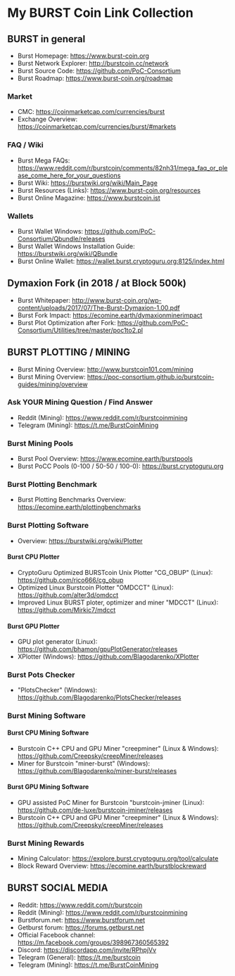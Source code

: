 # My BURST Coin Link Collection

## BURST in general
* Burst Homepage: https://www.burst-coin.org
* Burst Network Explorer: http://burstcoin.cc/network
* Burst Source Code: https://github.com/PoC-Consortium
* Burst Roadmap: https://www.burst-coin.org/roadmap

### Market
* CMC: https://coinmarketcap.com/currencies/burst
* Exchange Overview: https://coinmarketcap.com/currencies/burst/#markets

### FAQ / Wiki
* Burst Mega FAQs: https://www.reddit.com/r/burstcoin/comments/82nh31/mega_faq_or_please_come_here_for_your_questions
* Burst Wiki: https://burstwiki.org/wiki/Main_Page
* Burst Resources (Links): https://www.burst-coin.org/resources
* Burst Online Magazine: https://www.burstcoin.ist

### Wallets
* Burst Wallet Windows: https://github.com/PoC-Consortium/Qbundle/releases
* Burst Wallet Windows Installation Guide: https://burstwiki.org/wiki/QBundle
* Burst Online Wallet: https://wallet.burst.cryptoguru.org:8125/index.html


## Dymaxion Fork (in 2018 / at Block 500k)
* Burst Whitepaper: http://www.burst-coin.org/wp-content/uploads/2017/07/The-Burst-Dymaxion-1.00.pdf
* Burst Fork Impact: https://ecomine.earth/dymaxionminerimpact
* Burst Plot Optimization after Fork: https://github.com/PoC-Consortium/Utilities/tree/master/poc1to2.pl


## BURST PLOTTING / MINING
* Burst Mining Overview: http://www.burstcoin101.com/mining
* Burst Mining Overview: https://poc-consortium.github.io/burstcoin-guides/mining/overview

### Ask YOUR Mining Question / Find Answer
* Reddit (Mining): https://www.reddit.com/r/burstcoinmining
* Telegram (Mining): https://t.me/BurstCoinMining

### Burst Mining Pools
* Burst Pool Overview: https://www.ecomine.earth/burstpools
* Burst PoCC Pools (0-100 / 50-50 / 100-0): https://burst.cryptoguru.org

### Burst Plotting Benchmark
* Burst Plotting Benchmarks Overview: https://ecomine.earth/plottingbenchmarks

### Burst Plotting Software
* Overview: https://burstwiki.org/wiki/Plotter

#### Burst CPU Plotter
* CryptoGuru Optimized BURSTcoin Unix Plotter "CG_OBUP" (Linux): https://github.com/rico666/cg_obup
* Optimized Linux Burstcoin Plotter "OMDCCT" (Linux): https://github.com/alter3d/omdcct
* Improved Linux BURST ploter, optimizer and miner "MDCCT" (Linux): https://github.com/Mirkic7/mdcct

#### Burst GPU Plotter
* GPU plot generator (Linux): https://github.com/bhamon/gpuPlotGenerator/releases
* XPlotter (Windows): https://github.com/Blagodarenko/XPlotter

### Burst Pots Checker
* "PlotsChecker" (Windows): https://github.com/Blagodarenko/PlotsChecker/releases

### Burst Mining Software

#### Burst CPU Mining Software

* Burstcoin C++ CPU and GPU Miner "creepminer" (Linux & Windows): https://github.com/Creepsky/creepMiner/releases
* Miner for Burstcoin "miner-burst" (Windows): https://github.com/Blagodarenko/miner-burst/releases

#### Burst GPU Mining Software
* GPU assisted PoC Miner for Burstcoin "burstcoin-jminer (Linux): https://github.com/de-luxe/burstcoin-jminer/releases
* Burstcoin C++ CPU and GPU Miner "creepminer" (Linux & Windows): https://github.com/Creepsky/creepMiner/releases

### Burst Mining Rewards
* Mining Calculator: https://explore.burst.cryptoguru.org/tool/calculate
* Block Reward Overview: https://ecomine.earth/burstblockreward


## BURST SOCIAL MEDIA
* Reddit: https://www.reddit.com/r/burstcoin
* Reddit (Mining): https://www.reddit.com/r/burstcoinmining
* Burstforum.net: https://www.burstforum.net
* Getburst forum: https://forums.getburst.net
* Official Facebook channel: https://m.facebook.com/groups/398967360565392
* Discord: https://discordapp.com/invite/RPhpjVv
* Telegram (General): https://t.me/burstcoin
* Telegram (Mining): https://t.me/BurstCoinMining

